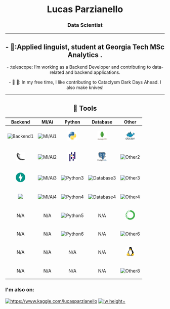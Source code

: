 
<center><h1>Lucas Parzianello</1>

<h3>Data Scientist</h3>

<hr style=“width:40%”>

<h2> - 📖:Applied linguist, student at Georgia Tech MSc Analytics .</h2>

<p>- :telescope: I’m working as a Backend Developer and contributing to data-related and backend applications.</p>
<p>- 🧟 🔪: In my free time, I like contributing to Cataclysm Dark Days Ahead. I also make knives!</p>


<hr style=“width:40%”>



<center>
<h2> 📝 Tools</h2>
</center>

| Backend          | Ml/Ai                     | Python           | Database         | Other            |
| ---------------- | ------------------------- | ---------------- | ---------------- | ---------------- |
| <p align="center"><img src="https://cdn.worldvectorlogo.com/logos/django.svg" alt="Backend1" width="30" height="30"/></p> | <p align="center"><img src="https://www.vectorlogo.zone/logos/pytorch/pytorch-icon.svg" alt="Ml/Ai1" width="30" height="30"/></p> | <p align="center"><img src="https://raw.githubusercontent.com/devicons/devicon/master/icons/python/python-original.svg" alt="Python1" width="30" height="30"/></p> | <p align="center"><img src="https://raw.githubusercontent.com/devicons/devicon/master/icons/mongodb/mongodb-original-wordmark.svg" alt="Database1" width="30" height="30"/></p> | <p align="center"><img src="https://raw.githubusercontent.com/devicons/devicon/master/icons/docker/docker-original-wordmark.svg" alt="Other1" width="30" height="30"/></p> |
| <p align="center"><img src="https://github.com/devicons/devicon/blob/master/icons/flask/flask-original.svg" alt="Backend2" width="30" height="30"/></p> | <p align="center"><img src="https://www.vectorlogo.zone/logos/tensorflow/tensorflow-icon.svg" alt="Ml/Ai2" width="30" height="30"/></p> | <p align="center"><img src="https://raw.githubusercontent.com/devicons/devicon/2ae2a900d2f041da66e950e4d48052658d850630/icons/pandas/pandas-original.svg" alt="Python2" width="30" height="30"/></p> | <p align="center"><img src="https://raw.githubusercontent.com/devicons/devicon/master/icons/postgresql/postgresql-original-wordmark.svg" alt="Database2" width="30" height="30"/></p> | <p align="center"><img src="https://www.vectorlogo.zone/logos/getpostman/getpostman-icon.svg" alt="Other2" width="30" height="30"/></p> |
| <p align="center"><img src="https://github.com/devicons/devicon/blob/master/icons/fastapi/fastapi-plain.svg" alt="Backend3" width="30" height="30"/></p> | <p align="center"><img src="https://upload.wikimedia.org/wikipedia/commons/0/05/Scikit_learn_logo_small.svg" alt="Ml/Ai3" width="30" height="30"/></p> | <p align="center"><img src="https://seaborn.pydata.org/_images/logo-mark-lightbg.svg" alt="Python3" width="30" height="30"/></p> | <p align="center"><img src="https://www.svgrepo.com/show/303229/microsoft-sql-server-logo.svg" alt="Database3" width="30" height="30"/></p> | <p align="center"><img src="https://www.vectorlogo.zone/logos/firebase/firebase-icon.svg" alt="Other3" width="30" height="30"/></p> |
| <p align="center"><img src="[https://avatars.githubusercontent.com/u/97250344?s=200&v=4](https://litestar.dev/_static/logo.svg)"></p> | <p align="center"><img src="https://www.vectorlogo.zone/logos/opencv/opencv-icon.svg" alt="Ml/Ai4" width="30" height="30"/></p> | <p align="center"><img src="https://github.com/valohai/ml-logos/blob/master/keras-text.svg" alt="Python4" width="30" height="30"/></p> | <p align="center"><img src="https://www.vectorlogo.zone/logos/sqlite/sqlite-icon.svg" alt="Database4" width="30" height="30"/></p> | <p align="center"><img src="https://www.vectorlogo.zone/logos/git-scm/git-scm-icon.svg" alt="Other4" width="30" height="30"/></p> |
| <p align="center">N/A</p> | <p align="center">N/A</p> | <p align="center"><img src="https://github.com/valohai/ml-logos/blob/master/scipy.svg" alt="Python5" width="30" height="30"/></p> | <p align="center">N/A</p> | <p align="center"><img src="https://github.com/devicons/devicon/blob/master/icons/anaconda/anaconda-original.svg" alt="Other5" width="30" height="30"/></p> |
| <p align="center">N/A</p> | <p align="center">N/A</p> | <p align="center"><img src="https://github.com/numpy/numpy/blob/main/branding/logo/secondary/numpylogo2.png" alt="Python6" width="30" height="30"/></p> | <p align="center">N/A</p> | <p align="center"><img src="https://www.vectorlogo.zone/logos/kubernetes/kubernetes-icon.svg" alt="Other6" width="30" height="30"/></p> |
| <p align="center">N/A</p> | <p align="center">N/A</p> | <p align="center">N/A</p> | <p align="center">N/A</p> | <p align="center"><img src="https://raw.githubusercontent.com/devicons/devicon/master/icons/linux/linux-original.svg" alt="Other7" width="30" height="30"/></p> |
| <p align="center">N/A</p> | <p align="center">N/A</p> | <p align="center">N/A</p> | <p align="center">N/A</p> | <p align="center"><img src="https://www.vectorlogo.zone/logos/google_cloud/google_cloud-icon.svg" alt="Other8" width="30" height="30"/></p> |


<h3 align="left">I'm also on:</h3>
<p align="left">
<a href="https://www.kaggle.com/lucasparzianello" target="blank"><img align="center" src="https://raw.githubusercontent.com/rahuldkjain/github-profile-readme-generator/master/src/images/icons/Social/kaggle.svg" alt="https://www.kaggle.com/lucasparzianello" height="30" width="30" /></a>
  <a href="https://www.lewagon.com/" target="blank"><img align="center" src="https://raw.githubusercontent.com/lewagon/fullstack-images/master/uikit/logo.png" alt="lw height="30" width="30" /></a>
</p>


